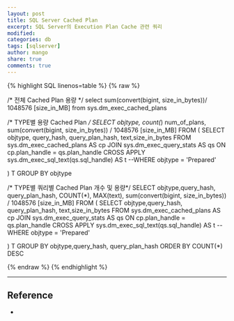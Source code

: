 ```yaml
---
layout: post
title: SQL Server Cached Plan
excerpt: SQL Server의 Execution Plan Cache 관련 쿼리
modified:
categories: db
tags: [sqlserver]
author: mango
share: true
comments: true  
---
```


{% highlight SQL linenos=table %}
{% raw %}

/* 전체 Cached Plan 용량 */
select sum(convert(bigint, size_in_bytes))/ 1048576 [size_in_MB]  from sys.dm_exec_cached_plans

/* TYPE별 용량 Cached Plan */
SELECT objtype, count(*) num_of_plans, sum(convert(bigint, size_in_bytes)) / 1048576 [size_in_MB]
FROM (
     SELECT objtype, query_hash, query_plan_hash, text,size_in_bytes FROM sys.dm_exec_cached_plans AS cp
     JOIN sys.dm_exec_query_stats AS qs ON cp.plan_handle = qs.plan_handle
     CROSS APPLY sys.dm_exec_sql_text(qs.sql_handle) AS t
     --WHERE objtype = 'Prepared'

) T
GROUP BY objtype


/* TYPE별 쿼리별 Cached Plan 개수 및 용량*/
SELECT objtype,query_hash, query_plan_hash, COUNT(*), MAX(text), sum(convert(bigint, size_in_bytes)) / 1048576 [size_in_MB]
FROM (
     SELECT objtype,query_hash, query_plan_hash, text,size_in_bytes FROM sys.dm_exec_cached_plans AS cp
     JOIN sys.dm_exec_query_stats AS qs ON cp.plan_handle = qs.plan_handle
     CROSS APPLY sys.dm_exec_sql_text(qs.sql_handle) AS t
     --WHERE objtype = 'Prepared'

) T
GROUP BY objtype,query_hash, query_plan_hash
ORDER BY COUNT(*) DESC

{% endraw %}
{% endhighlight %}

----

## Reference

*
